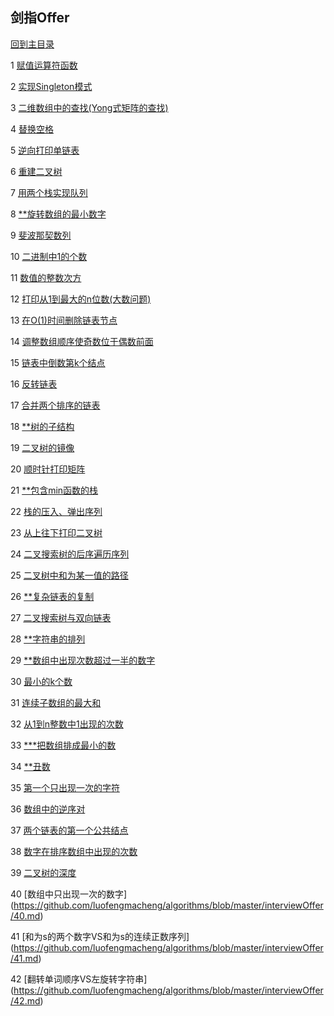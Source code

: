 ## 剑指Offer

[回到主目录](https://github.com/luofengmacheng/algorithms)

1 [赋值运算符函数](https://github.com/luofengmacheng/algorithms/blob/master/interviewOffer/1.md)

2 [实现Singleton模式](https://github.com/luofengmacheng/algorithms/blob/master/interviewOffer/2.md)

3 [二维数组中的查找(Yong式矩阵的查找)](https://github.com/luofengmacheng/algorithms/blob/master/interviewOffer/3.md)

4 [替换空格](https://github.com/luofengmacheng/algorithms/blob/master/interviewOffer/4.md)

5 [逆向打印单链表](https://github.com/luofengmacheng/algorithms/blob/master/interviewOffer/5.md)

6 [重建二叉树](https://github.com/luofengmacheng/algorithms/blob/master/interviewOffer/6.md)

7 [用两个栈实现队列](https://github.com/luofengmacheng/algorithms/blob/master/interviewOffer/7.md)

8 [**旋转数组的最小数字](https://github.com/luofengmacheng/algorithms/blob/master/interviewOffer/8.md)

9 [斐波那契数列](https://github.com/luofengmacheng/algorithms/blob/master/interviewOffer/9.md)

10 [二进制中1的个数](https://github.com/luofengmacheng/algorithms/blob/master/interviewOffer/10.md)

11 [数值的整数次方](https://github.com/luofengmacheng/algorithms/blob/master/interviewOffer/11.md)

12 [打印从1到最大的n位数(大数问题)](https://github.com/luofengmacheng/algorithms/blob/master/interviewOffer/12.md)

13 [在O(1)时间删除链表节点](https://github.com/luofengmacheng/algorithms/blob/master/interviewOffer/13.md)

14 [调整数组顺序使奇数位于偶数前面](https://github.com/luofengmacheng/algorithms/blob/master/interviewOffer/14.md)

15 [链表中倒数第k个结点](https://github.com/luofengmacheng/algorithms/blob/master/interviewOffer/15.md)

16 [反转链表](https://github.com/luofengmacheng/algorithms/blob/master/interviewOffer/16.md)

17 [合并两个排序的链表](https://github.com/luofengmacheng/algorithms/blob/master/interviewOffer/17.md)

18 [**树的子结构](https://github.com/luofengmacheng/algorithms/blob/master/interviewOffer/18.md)

19 [二叉树的镜像](https://github.com/luofengmacheng/algorithms/blob/master/interviewOffer/19.md)

20 [顺时针打印矩阵](https://github.com/luofengmacheng/algorithms/blob/master/interviewOffer/20.md)

21 [**包含min函数的栈](https://github.com/luofengmacheng/algorithms/blob/master/interviewOffer/21.md)

22 [栈的压入、弹出序列](https://github.com/luofengmacheng/algorithms/blob/master/interviewOffer/22.md)

23 [从上往下打印二叉树](https://github.com/luofengmacheng/algorithms/blob/master/interviewOffer/23.md)

24 [二叉搜索树的后序遍历序列](https://github.com/luofengmacheng/algorithms/blob/master/interviewOffer/24.md)

25 [二叉树中和为某一值的路径](https://github.com/luofengmacheng/algorithms/blob/master/interviewOffer/25.md)

26 [**复杂链表的复制](https://github.com/luofengmacheng/algorithms/blob/master/interviewOffer/26.md)

27 [二叉搜索树与双向链表](https://github.com/luofengmacheng/algorithms/blob/master/interviewOffer/27.md)

28 [**字符串的排列](https://github.com/luofengmacheng/algorithms/blob/master/interviewOffer/28.md)

29 [**数组中出现次数超过一半的数字](https://github.com/luofengmacheng/algorithms/blob/master/interviewOffer/29.md)

30 [最小的k个数](https://github.com/luofengmacheng/algorithms/blob/master/interviewOffer/30.md)

31 [连续子数组的最大和](https://github.com/luofengmacheng/algorithms/blob/master/interviewOffer/31.md)

32 [从1到n整数中1出现的次数](https://github.com/luofengmacheng/algorithms/blob/master/interviewOffer/32.md)

33 [***把数组排成最小的数](https://github.com/luofengmacheng/algorithms/blob/master/interviewOffer/33.md)

34 [**丑数](https://github.com/luofengmacheng/algorithms/blob/master/interviewOffer/34.md)

35 [第一个只出现一次的字符](https://github.com/luofengmacheng/algorithms/blob/master/interviewOffer/35.md)

36 [数组中的逆序对](https://github.com/luofengmacheng/algorithms/blob/master/interviewOffer/36.md)

37 [两个链表的第一个公共结点](https://github.com/luofengmacheng/algorithms/blob/master/interviewOffer/37.md)

38 [数字在排序数组中出现的次数](https://github.com/luofengmacheng/algorithms/blob/master/interviewOffer/38.md)

39 [二叉树的深度](https://github.com/luofengmacheng/algorithms/blob/master/interviewOffer/39.md)

40 [数组中只出现一次的数字] (https://github.com/luofengmacheng/algorithms/blob/master/interviewOffer/40.md)

41 [和为s的两个数字VS和为s的连续正数序列] (https://github.com/luofengmacheng/algorithms/blob/master/interviewOffer/41.md)

42 [翻转单词顺序VS左旋转字符串] (https://github.com/luofengmacheng/algorithms/blob/master/interviewOffer/42.md)
